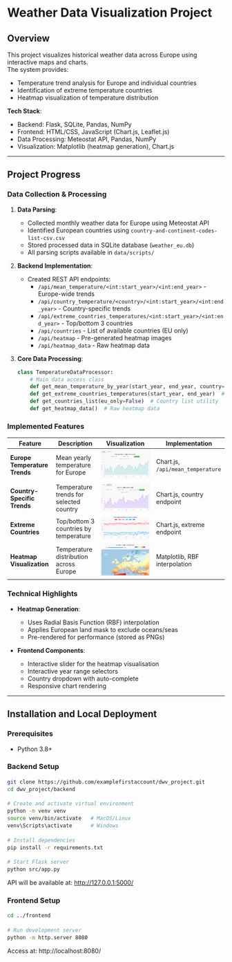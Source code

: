 # Weather Data Visualization Project

## Overview
This project visualizes historical weather data across Europe using interactive maps and charts.  
The system provides:
- Temperature trend analysis for Europe and individual countries
- Identification of extreme temperature countries
- Heatmap visualization of temperature distribution

**Tech Stack**:
- Backend: Flask, SQLite, Pandas, NumPy
- Frontend: HTML/CSS, JavaScript (Chart.js, Leaflet.js)
- Data Processing: Meteostat API, Pandas, NumPy
- Visualization: Matplotlib (heatmap generation), Chart.js

---

## Project Progress

### Data Collection & Processing
1. **Data Parsing**:
   - Collected monthly weather data for Europe using Meteostat API
   - Identified European countries using `country-and-continent-codes-list-csv.csv`
   - Stored processed data in SQLite database (`weather_eu.db`)
   - All parsing scripts available in `data/scripts/`

2. **Backend Implementation**:
   - Created REST API endpoints:
     - `/api/mean_temperature/<int:start_year>/<int:end_year>` - Europe-wide trends
     - `/api/country_temperature/<country>/<int:start_year>/<int:end_year>` - Country-specific trends
     - `/api/extreme_countries_temperatures/<int:start_year>/<int:end_year>` - Top/bottom 3 countries
     - `/api/countries` - List of available countries (EU only)
     - `/api/heatmap` - Pre-generated heatmap images
     - `/api/heatmap_data` - Raw heatmap data

3. **Core Data Processing**:
   ```python
   class TemperatureDataProcessor:
       # Main data access class
       def get_mean_temperature_by_year(start_year, end_year, country=None)  # Feature 1
       def get_extreme_countries_temperatures(start_year, end_year)  # Feature 2
       def get_countries_list(eu_only=False)  # Country list utility
       def get_heatmap_data()  # Raw heatmap data
   ```

### Implemented Features
| Feature | Description | Visualization | Implementation |
|---------|-------------|---------------|----------------|
| **Europe Temperature Trends** | Mean yearly temperature for Europe | ![Europe Trends](screenshots/mean_temp_eu.png) | Chart.js, `/api/mean_temperature` |
| **Country-Specific Trends** | Temperature trends for selected country | ![Country Trends](screenshots/mean_temp_country.png) | Chart.js, country endpoint |
| **Extreme Countries** | Top/bottom 3 countries by temperature | ![Extreme Trends](screenshots/extreme_trends.png) | Chart.js, extreme endpoint |
| **Heatmap Visualization** | Temperature distribution across Europe | ![Heatmap](screenshots/heatmap.png) | Matplotlib, RBF interpolation |

### Technical Highlights
- **Heatmap Generation**:
  - Uses Radial Basis Function (RBF) interpolation
  - Applies European land mask to exclude oceans/seas
  - Pre-rendered for performance (stored as PNGs)
  
- **Frontend Components**:
  - Interactive slider for the heatmap visualisation
  - Interactive year range selectors
  - Country dropdown with auto-complete
  - Responsive chart rendering

---

## Installation and Local Deployment

### Prerequisites
- Python 3.8+

### Backend Setup
```sh
git clone https://github.com/examplefirstaccount/dwv_project.git
cd dwv_project/backend

# Create and activate virtual environment
python -m venv venv
source venv/bin/activate   # MacOS/Linux
venv\Scripts\activate      # Windows

# Install dependencies
pip install -r requirements.txt

# Start Flask server
python src/app.py
```
API will be available at: http://127.0.0.1:5000/

### Frontend Setup
```sh
cd ../frontend

# Run development server
python -m http.server 8080
```
Access at: http://localhost:8080/
